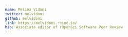 ```yaml
---
name: Melina Vidoni
twitter: melvidoni
github: melvidoni
link: https://melvidoni.rbind.io/
bio: Associate editor of rOpenSci Software Peer Review
---
```

